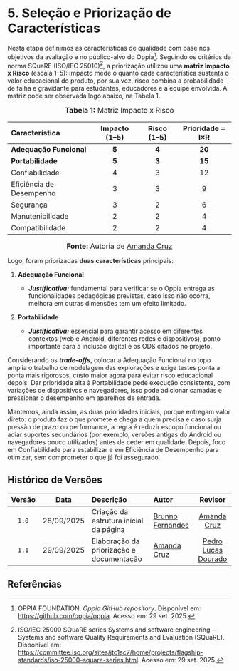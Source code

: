 # 5. Seleção e Priorização de Características

Nesta etapa definimos as características de qualidade com base nos objetivos da avaliação e no público-alvo do Oppia[^1]. Seguindo os critérios da norma SQuaRE (ISO/IEC 25010)[^2], a priorização utilizou uma **matriz Impacto x Risco** (escala 1–5): impacto mede o quanto cada característica sustenta o valor educacional do produto, por sua vez, risco combina a probabilidade de falha e gravidante para estudantes, educadores e a equipe envolvida. A matriz pode ser observada logo abaixo, na Tabela 1.

<font size="3"><p style="text-align:center"><b>Tabela 1:</b> Matriz Impacto x Risco</p></font>


| Característica            | Impacto (1–5) | Risco (1–5) | Prioridade = I×R | 
|:--------------------------|:-------------:|:-----------:|:----------------:|
| **Adequação Funcional**   | **5**         | **4**       | **20**           | 
| **Portabilidade**         | **5**         | **3**       | **15**           |
| Confiabilidade            | 4             | 3           | 12               |
| Eficiência de Desempenho  | 3             | 3           | 9                | 
| Segurança                 | 3             | 2           | 6                | 
| Manutenibilidade          | 2             | 2           | 4                | 
| Compatibilidade           | 2             | 2           | 4                |



<font size="3"><p style="text-align:center"><b>Fonte: </b>Autoria de <a href="https://github.com/mandicrz">Amanda Cruz</a></p></font>

Logo, foram priorizadas **duas características** principais:  

1. **Adequação Funcional**  
      * ***Justificativa:*** fundamental para verificar se o Oppia entrega as funcionalidades pedagógicas previstas, caso isso não ocorra, melhora em outras dimensões tem um efeito limitado.

2. **Portabilidade**  
      * ***Justificativa:*** essencial para garantir acesso em diferentes contextos (web e Android, diferentes redes e dispositivos), ponto importante para a inclusão digital e os ODS citados no projeto.

Considerando os ***trade-offs***, colocar a Adequação Funcional no topo amplia o trabalho de modelagem das explorações e exige testes ponta a ponta mais rigorosos, custo maior agora para evitar risco educacional depois. Dar prioridade alta à Portabilidade pede execução consistente, com variações de dispositivos e navegadores, isso pode adicionar camadas e pressionar o desempenho em aparelhos de entrada.

Mantemos, ainda assim, as duas prioridades iniciais, porque entregam valor direto: o produto faz o que promete e chega a quem precisa e caso surja pressão de prazo ou performance, a regra é reduzir escopo funcional ou adiar suportes secundários (por exemplo, versões antigas do Android ou navegadores pouco utilizados) antes de ceder em qualidade. Depois, foco em Confiabilidade para estabilizar e em Eficiência de Desempenho para otimizar, sem comprometer o que já foi assegurado.

## Histórico de Versões
| Versão |    Data    | Descrição                                | Autor                                           |                           Revisor                           |
| :----: | :--------: | :--------------------------------------- | :---------------------------------------------- | :---------------------------------------------------------: |
| `1.0`  | 28/09/2025 | Criação da estrutura inicial da página   | [Brunno Fernandes](https://github.com/brunnoff) |         [Amanda Cruz](https://github.com/mandicrz)          |
| `1.1`  | 29/09/2025 | Elaboração da priorização e documentação | [Amanda Cruz](https://github.com/mandicrz)      | [Pedro Lucas Dourado](https://github.com/pedrolucasdourado) |

## Referências

[^1]: OPPIA FOUNDATION. *Oppia GitHub repository*. Disponível em: <https://github.com/oppia/oppia>. Acesso em: 29 set. 2025.
[^2]: ISO/IEC 25000 SQuaRE series Systems and software engineering — Systems and software Quality Requirements and Evaluation (SQuaRE). Disponível em: https://committee.iso.org/sites/jtc1sc7/home/projects/flagship-standards/iso-25000-square-series.html. Acesso em: 29 set. 2025.
